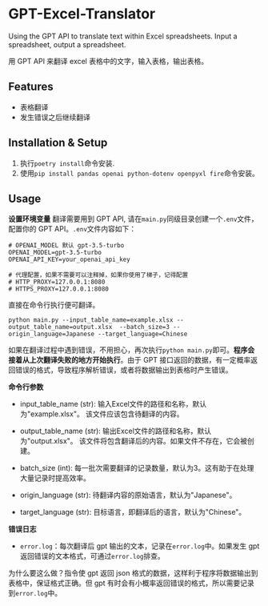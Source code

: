 # GPT-Excel-Translator
Using the GPT API to translate text within Excel spreadsheets. Input a spreadsheet, output a spreadsheet.

用 GPT API 来翻译 excel 表格中的文字，输入表格，输出表格。


## Features
- 表格翻译
- 发生错误之后继续翻译

## Installation & Setup
1. 执行`poetry install`命令安装.
2. 使用`pip install pandas openai python-dotenv openpyxl fire`命令安装。

## Usage
**设置环境变量**
翻译需要用到 GPT API, 请在`main.py`同级目录创建一个`.env`文件，配置你的 GPT API。`.env`文件内容如下：
```
# OPENAI_MODEL 默认 gpt-3.5-turbo
OPENAI_MODEL=gpt-3.5-turbo
OPENAI_API_KEY=your_openai_api_key

# 代理配置，如果不需要可以注释掉，如果你使用了梯子，记得配置
# HTTP_PROXY=127.0.0.1:8080
# HTTPS_PROXY=127.0.0.1:8080
```

直接在命令行执行便可翻译。
```
python main.py --input_table_name=example.xlsx --output_table_name=output.xlsx  --batch_size=3 --origin_language=Japanese --target_language=Chinese
```
如果在翻译过程中遇到错误，不用担心，再次执行`python main.py`即可。**程序会接着从上次翻译失败的地方开始执行**。由于 GPT 接口返回的数据，有一定概率返回错误的格式，导致程序解析错误，或者将数据输出到表格时产生错误。

**命令行参数**
- input_table_name (str): 输入Excel文件的路径和名称，默认为"example.xlsx"。
            该文件应该包含待翻译的内容。
- output_table_name (str): 输出Excel文件的路径和名称，默认为"output.xlsx"。
    该文件将包含翻译后的内容。如果文件不存在，它会被创建。
- batch_size (int): 每一批次需要翻译的记录数量，默认为3。这有助于在处理大量记录时提高效率。

- origin_language (str): 待翻译内容的原始语言，默认为"Japanese"。
- target_language (str): 目标语言，即翻译后的语言，默认为"Chinese"。

**错误日志**
- `error.log`：每次翻译后 gpt 输出的文本，记录在`error.log`中。如果发生 gpt 返回错误的文本格式，可通过`error.log`排查。

为什么要这么做？指令使 gpt 返回 json 格式的数据，这样利于程序将数据输出到表格中，保证格式正确。但 gpt 有时会有小概率返回错误的格式，所以需要记录到`error.log`中。

